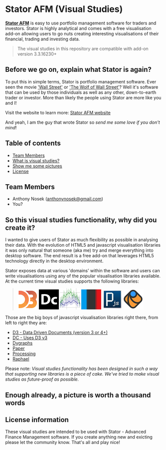 # Stator AFM (Visual Studies)

<a href="http://www.stator-afm.com">**Stator AFM**</a> is easy to use portfolio management software for traders and investors. Stator is highly analytical and comes with a free visualisation add-on allowing users to go nuts creating interesting visualisations of their financial, trading and investing data.

> The visual studies in this repository are compatible with add-on version 3.3.16230+

## Before we go on, explain what Stator is again?

To put this in simple terms, Stator is portfolio management software. Ever seen the movie <a href="http://www.imdb.com/title/tt0094291/">'Wall Street'</a> or <a href="http://www.imdb.com/title/tt0993846/">'The Wolf of Wall Street'</a>? Well it's software that can be used by those individuals as well as any other, down-to-earth trader or investor. More than likely the people using Stator are more like you and I!

Visit the website to learn more:
<a href="http://www.stator-afm.com">Stator AFM website</a>

And yeah, I am the guy that wrote Stator so <i>send me some love if you don't mind</i>!

## Table of contents
 
* [Team Members](#team-members)
* [What is visual studies?](#what-visual)
* [Show me some pictures](#show-pictures)
* [License](#license)
 
## <a name="team-members"></a>Team Members
* Anthony Nosek (<anthonynosek@gmail.com>)
* You?

## <a name="what-visual"></a>So this visual studies functionality, why did you create it?

I wanted to give users of Stator as much flexibility as possible in analysing their data. With the evolution of HTML5 and javascript visualisation libraries it was only natural that someone (aka me) try and merge everything into desktop software. The end result is a free add-on that leverages HTML5 technology directly in the desktop environment.

Stator exposes data at various 'domains' within the software and users can write visualisations using any of the popular visualisation libraries available. At the current time visual studies supports the following libraries:

> <a href="http://d3js.org/">![D3](https://raw.githubusercontent.com/anthonynosek/stator-visual-studies/master/_misc/graphics/icon_d3js.jpg?raw=true)</a> 
> <a href="http://nickqizhu.github.io/dc.js/">![DC.js](https://raw.githubusercontent.com/anthonynosek/stator-visual-studies/master/_misc/graphics/icon_dcjs.jpg?raw=true)</a> 
> <a href="http://dygraphs.com/">![Dygraph.js](https://raw.githubusercontent.com/anthonynosek/stator-visual-studies/master/_misc/graphics/icon_dygraphsjs.jpg?raw=true)</a> 
> <a href="http://paperjs.org/">![Paper.js](https://raw.githubusercontent.com/anthonynosek/stator-visual-studies/master/_misc/graphics/icon_paperjs.jpg?raw=true)</a> 
> <a href="http://processingjs.org/">![Processing.js](https://raw.githubusercontent.com/anthonynosek/stator-visual-studies/master/_misc/graphics/icon_processingjs.jpg?raw=true)</a> 
> <a href="http://raphaeljs.com/">![Raphael.js](https://raw.githubusercontent.com/anthonynosek/stator-visual-studies/master/_misc/graphics/icon_raphaeljs.jpg?raw=true)</a> 

Those are the big boys of javascript visualisation libraries right there, from left to right they are:

* <a href="http://d3js.org/">D3 - Data Driven Documents (version 3 or 4+)</a>
* <a href="http://nickqizhu.github.io/dc.js/">DC - Uses D3 v3</a>
* <a href="http://dygraphs.com/">Dygraphs</a>
* <a href="http://paperjs.org/">Paper</a>
* <a href="http://processingjs.org/">Processing</a>
* <a href="http://raphaeljs.com/">Raphael</a>

Please note: <i>Visual studies functionality has been designed in such a way that supporting new libraries is a piece of cake. We've tried to make visual studies as future-proof as possible.</i>

## <a name="show-pictures"></a>Enough already, a picture is worth a thousand words


## <a name="license"></a>License information

These visual studies are intended to be used with Stator - Advanced Finance Management software. If you create anything new and exicting please let the community know. That's all and play nice!
